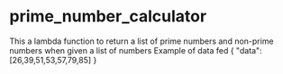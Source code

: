 # prime_number_calculator

This a lambda function to return a list of prime numbers and non-prime numbers when given a list of numbers
Example of data fed
{
"data": [26,39,51,53,57,79,85]
}
